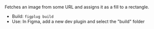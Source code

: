 Fetches an image from some URL and assigns it as a fill to a rectangle.

- Build: `figplug build`
- Use: In Figma, add a new dev plugin and select the "build" folder
